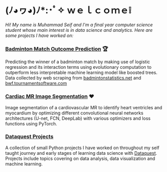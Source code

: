 # (ﾉ◕ヮ◕)ﾉ*:･ﾟ✧ ｗｅｌｃｏｍｅ❕ 

*Hi! My name is Muhammad Seif and I'm a final year computer science student whose main interest is in data science and analytics. Here are some projects I have worked on:*

### [Badminton Match Outcome Prediction](FP.ipynb) 🏆
Predicting the winner of a badminton match by making use of logistic regression and its interaction terms using evolutionary computation to outperform less interpretable machine learning model like boosted trees. Data collected by web scraping from [badmintonstatistics.net](https://badmintonstatistics.net/) and [bwf.tournamentsoftware.com](https://bwf.tournamentsoftware.com/)

### [Cardiac MR Image Segmentation](NC_Project.ipynb) ❤️
Image segmentation of a cardiovascular MR to identify heart ventricles and myocardium by optimizing different convolutional neural networks architectures (U-net, FCN, DeepLab) with various optimizers and loss functions using PyTorch.

### [Dataquest Projects](https://github.com/seifuntara/ds/tree/master/dataquest)
A collection of small Python projects I have worked on throughout my self taught journey and early stages of learning data science with [Dataquest](https://www.dataquest.io/). Projects include topics covering on data analysis, data visualization and machine learning.  



